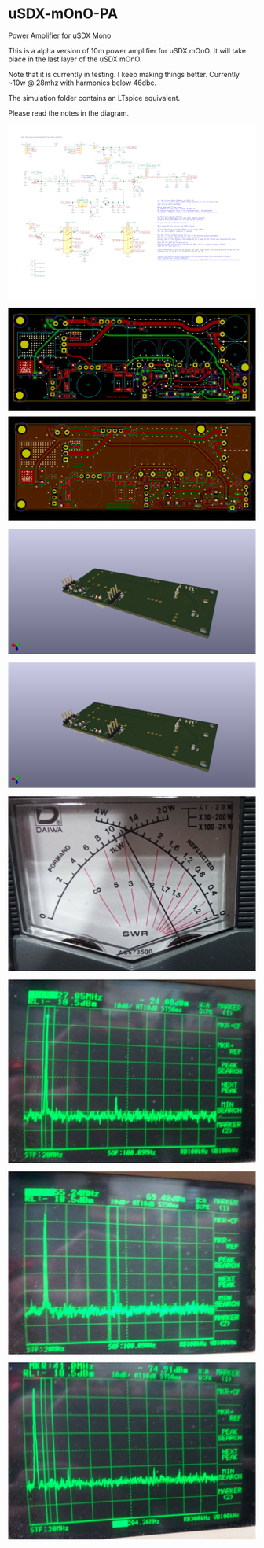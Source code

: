 # uSDX-mOnO-PA
Power Amplifier for uSDX Mono

This is a alpha version of 10m power amplifier for uSDX mOnO.
It will take place in the last layer of the uSDX mOnO.

Note that it is currently in testing.
I keep making things better.
Currently ~10w @ 28mhz with harmonics below 46dbc.

The simulation folder contains an LTspice equivalent.

Please read the notes in the diagram.

![diagram](/pictures/diagram_.png)

![pcb](/pictures/pcb_.png)

![3d_bottom](/pictures/usdx_mono_PA_3d_bottom.png)

![3d_top](/pictures/usdx_mono_PA_3d_top.png)

![3d_top](/pictures/wattmeter.jpg)

![3d_top](/pictures/carrier_signal.jpg)

![3d_top](/pictures/first_harmonic.jpg)

![3d_top](/pictures/harmonics.jpg)
